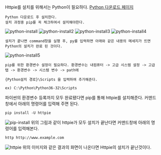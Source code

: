 Httpie를 설치를 위해서는 Python이 필요하다. [Python 다운로드 페이지](https://www.python.org/downloads/) 

```설치순서
Python 다운로드 후 설치한다.
설치 과정중 pip를 꼭 체크하여서 설치해야한다.
```
![python-install](https://user-images.githubusercontent.com/16382067/35021672-3574cbb2-fb75-11e7-9bfe-7fce60fb03d6.png)
![python-install2](https://user-images.githubusercontent.com/16382067/35021680-3ffcca9e-fb75-11e7-86b1-822446a08d19.png)
![python-install3](https://user-images.githubusercontent.com/16382067/35021682-415d8e8c-fb75-11e7-8ecf-8261c47453ec.png)
![python-install4](https://user-images.githubusercontent.com/16382067/35021685-437aabb4-fb75-11e7-9e49-db541ab9eeb1.png)

```
설치가 끝나면 command창을 실행 후, py를 입력하면 아래와 같은 내용의 메세지가 뜨면 Python의 설치가 완료 된 것이다.
```
![python-install5](https://user-images.githubusercontent.com/16382067/35022245-3f7bd5b2-fb78-11e7-8241-4f03f45d4479.png)

```환경변수 설정
pip를 위한 환경변수 설정이 필요하다. 환경변수는 내컴퓨터 -> 고급 시스템 설정 -> 고급탭 -> 환경변수 -> 시스템 변수 -> path에

{Python설치 경로}\Scripts 을 입력하여 추가해준다.

ex) C:\Python\Python36-32\Scripts
```
파이썬의  환경변수 등록까지 모두 완료됐다면 pip를 통해 httpie를 설치해준다. 커맨드창에서 아래의 명령어를 입력해 주면 된다.
```
pip install -U httpie
```
![pip-install](https://user-images.githubusercontent.com/16382067/35022908-a79dda7a-fb7b-11e7-9580-8ea94a3ddfac.png)
위의 그림과 같이 httpie가 모두 설치가 끝난다면 커맨드창에 아래의 명령어를 입력해본다.
```
http http://www.example.com
```
![httpie](https://user-images.githubusercontent.com/16382067/35022941-c9ffb11a-fb7b-11e7-90c5-2bd48987302d.png)
위의 이미지와 같은 결과의 화면이 나온다면 Httpie의 설치가 끝난것이다.
